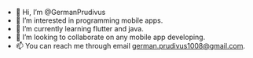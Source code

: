 - 👋 Hi, I’m @GermanPrudivus
- 👀 I’m interested in programming mobile apps.
- 🌱 I’m currently learning flutter and java.
- 💞️ I’m looking to collaborate on any mobile app developing.
- 📫 You can reach me through email german.prudivus1008@gmail.com.

<!---
GermanPrudivus/GermanPrudivus is a ✨ special ✨ repository because its `README.md` (this file) appears on your GitHub profile.
You can click the Preview link to take a look at your changes.
--->
